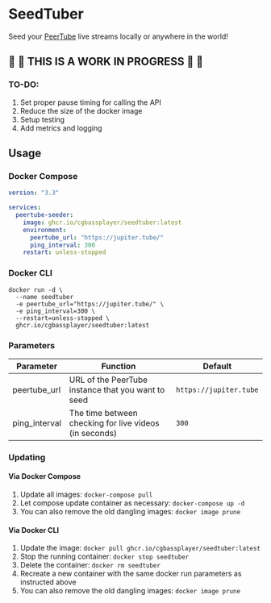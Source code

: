 # SeedTuber

Seed your [PeerTube](https://joinpeertube.org/) live streams locally or anywhere in the world!

## :rotating_light: :rotating_light: THIS IS A WORK IN PROGRESS :rotating_light: :rotating_light:

### TO-DO:

1. Set proper pause timing for calling the API
2. Reduce the size of the docker image
3. Setup testing
4. Add metrics and logging

## Usage

### Docker Compose

```yaml
version: "3.3"

services:
  peertube-seeder:
    image: ghcr.io/cgbassplayer/seedtuber:latest
    environment:
      peertube_url: "https://jupiter.tube/"
      ping_interval: 300
    restart: unless-stopped
```

### Docker CLI

```
docker run -d \
  --name seedtuber
  -e peertube_url="https://jupiter.tube/" \
  -e ping_interval=300 \
  --restart=unless-stopped \
  ghcr.io/cgbassplayer/seedtuber:latest
```

### Parameters

| Parameter     | Function                                               | Default                |
|---------------|--------------------------------------------------------|------------------------|
| peertube_url  | URL of the PeerTube instance that you want to seed     | `https://jupiter.tube` |
| ping_interval | The time between checking for live videos (in seconds) | `300`                  |

### Updating

#### Via Docker Compose

1. Update all images: `docker-compose pull`
2. Let compose update container as necessary: `docker-compose up -d`
3. You can also remove the old dangling images: `docker image prune`

#### Via Docker CLI

1. Update the image: `docker pull ghcr.io/cgbassplayer/seedtuber:latest`
2. Stop the running container: `docker stop seedtuber`
3. Delete the container: `docker rm seedtuber`
4. Recreate a new container with the same docker run parameters as instructed above
5. You can also remove the old dangling images: `docker image prune`
